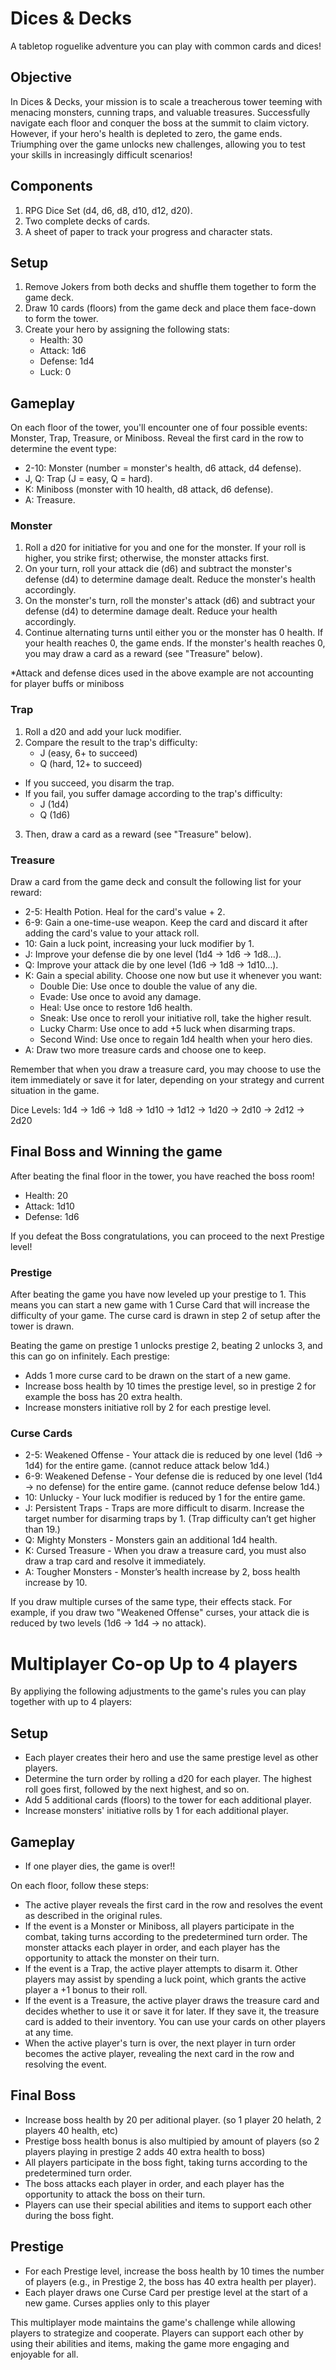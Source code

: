 # Dices & Decks

A tabletop roguelike adventure you can play with common cards and dices!

## Objective

In Dices & Decks, your mission is to scale a treacherous tower teeming with menacing monsters, cunning traps, and valuable treasures. Successfully navigate each floor and conquer the boss at the summit to claim victory. However, if your hero's health is depleted to zero, the game ends. Triumphing over the game unlocks new challenges, allowing you to test your skills in increasingly difficult scenarios!

## Components

1. RPG Dice Set (d4, d6, d8, d10, d12, d20).
2. Two complete decks of cards.
3. A sheet of paper to track your progress and character stats.

## Setup

1. Remove Jokers from both decks and shuffle them together to form the game deck.
2. Draw 10 cards (floors) from the game deck and place them face-down to form the tower.
3. Create your hero by assigning the following stats:
    * Health: 30
    * Attack: 1d6
    * Defense: 1d4
    * Luck: 0

## Gameplay

On each floor of the tower, you'll encounter one of four possible events: Monster, Trap, Treasure, or Miniboss. Reveal the first card in the row to determine the event type:

* 2-10: Monster (number = monster's health, d6 attack, d4 defense).
* J, Q: Trap (J = easy, Q = hard).
* K: Miniboss (monster with 10 health, d8 attack, d6 defense).
* A: Treasure.

### Monster

1. Roll a d20 for initiative for you and one for the monster. If your roll is higher, you strike first; otherwise, the monster attacks first.
2. On your turn, roll your attack die (d6) and subtract the monster's defense (d4) to determine damage dealt. Reduce the monster's health accordingly.
3. On the monster's turn, roll the monster's attack (d6) and subtract your defense (d4) to determine damage dealt. Reduce your health accordingly.
4. Continue alternating turns until either you or the monster has 0 health. If your health reaches 0, the game ends. If the monster's health reaches 0, you may draw a card as a reward (see "Treasure" below).

*Attack and defense dices used in the above example are not accounting for player buffs or miniboss

### Trap

1. Roll a d20 and add your luck modifier.
2. Compare the result to the trap's difficulty:
    - J (easy, 6+ to succeed)
    - Q (hard, 12+ to succeed)
- If you succeed, you disarm the trap.
- If you fail, you suffer damage according to the trap's difficulty:
    - J (1d4)
    - Q (1d6)
3. Then, draw a card as a reward (see "Treasure" below).

### Treasure

Draw a card from the game deck and consult the following list for your reward:

* 2-5: Health Potion. Heal for the card's value + 2.
* 6-9: Gain a one-time-use weapon. Keep the card and discard it after adding the card's value to your attack roll.
* 10: Gain a luck point, increasing your luck modifier by 1.
* J: Improve your defense die by one level (1d4 -> 1d6 -> 1d8…).
* Q: Improve your attack die by one level (1d6 -> 1d8 -> 1d10…).
* K: Gain a special ability. Choose one now but use it whenever you want:
    * Double Die: Use once to double the value of any die.
    * Evade: Use once to avoid any damage.
    * Heal: Use once to restore 1d6 health.
    * Sneak: Use once to reroll your initiative roll, take the higher result.
    * Lucky Charm: Use once to add +5 luck when disarming traps.
    * Second Wind: Use once to regain 1d4 health when your hero dies.
* A: Draw two more treasure cards and choose one to keep.

Remember that when you draw a treasure card, you may choose to use the item immediately or save it for later, depending on your strategy and current situation in the game.

Dice Levels: 1d4 -> 1d6 -> 1d8 -> 1d10 -> 1d12 -> 1d20 -> 2d10 -> 2d12 -> 2d20

## Final Boss and Winning the game

After beating the final floor in the tower, you have reached the boss room!

* Health: 20
* Attack: 1d10
* Defense: 1d6

If you defeat the Boss congratulations, you can proceed to the next Prestige level!

### Prestige

After beating the game you have now leveled up your prestige to 1. This means you can start a new game with 1 Curse Card that will increase the difficulty of your game. The curse card is drawn in step 2 of setup after the tower is drawn.

Beating the game on prestige 1 unlocks prestige 2, beating 2 unlocks 3, and this can go on infinitely. Each prestige: 

- Adds 1 more curse card to be drawn on the start of a new game.
- Increase boss health by 10 times the prestige level, so in prestige 2 for example the boss has 20 extra health.
- Increase monsters initiative roll by 2 for each prestige level.

### Curse Cards

* 2-5: Weakened Offense - Your attack die is reduced by one level (1d6 -> 1d4) for the entire game. (cannot reduce attack below 1d4.)
* 6-9: Weakened Defense - Your defense die is reduced by one level (1d4 -> no defense) for the entire game. (cannot reduce defense below 1d4.)
* 10: Unlucky - Your luck modifier is reduced by 1 for the entire game.
* J: Persistent Traps - Traps are more difficult to disarm. Increase the target number for disarming traps by 1. (Trap difficulty can’t get higher than 19.)
* Q: Mighty Monsters - Monsters gain an additional 1d4 health.
* K: Cursed Treasure - When you draw a treasure card, you must also draw a trap card and resolve it immediately.
* A: Tougher Monsters - Monster’s health increase by 2, boss health increase by 10.

If you draw multiple curses of the same type, their effects stack. For example, if you draw two "Weakened Offense" curses, your attack die is reduced by two levels (1d6 -> 1d4 -> no attack).

# Multiplayer Co-op Up to 4 players

By appliying the following adjustments to the game's rules you can play together with up to 4 players:

## Setup

- Each player creates their hero and use the same prestige level as other players.
- Determine the turn order by rolling a d20 for each player. The highest roll goes first, followed by the next highest, and so on.
- Add 5 additional cards (floors) to the tower for each additional player.
- Increase monsters' initiative rolls by 1 for each additional player.

## Gameplay

- If one player dies, the game is over!!

On each floor, follow these steps:

- The active player reveals the first card in the row and resolves the event as described in the original rules.
- If the event is a Monster or Miniboss, all players participate in the combat, taking turns according to the predetermined turn order. The monster attacks each player in order, and each player has the opportunity to attack the monster on their turn.
- If the event is a Trap, the active player attempts to disarm it. Other players may assist by spending a luck point, which grants the active player a +1 bonus to their roll.
- If the event is a Treasure, the active player draws the treasure card and decides whether to use it or save it for later. If they save it, the treasure card is added to their inventory. You can use your cards on other players at any time.
- When the active player's turn is over, the next player in turn order becomes the active player, revealing the next card in the row and resolving the event.

## Final Boss

- Increase boss health by 20 per aditional player. (so 1 player 20 helath, 2 players 40 health, etc)
- Prestige boss health bonus is also multipied by amount of players (so 2 players playing in prestige 2 adds 40 extra health to boss)
- All players participate in the boss fight, taking turns according to the predetermined turn order.
- The boss attacks each player in order, and each player has the opportunity to attack the boss on their turn.
- Players can use their special abilities and items to support each other during the boss fight.

## Prestige

- For each Prestige level, increase the boss health by 10 times the number of players (e.g., in Prestige 2, the boss has 40 extra health per player).
- Each player draws one Curse Card per prestige level at the start of a new game. Curses applies only to this player

This multiplayer mode maintains the game's challenge while allowing players to strategize and cooperate. Players can support each other by using their abilities and items, making the game more engaging and enjoyable for all.
